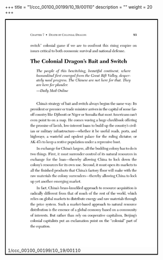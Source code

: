+++
title = "1/ccc_00100_00199/10_19/00110"
description = ""
weight = 20
+++

<table style="border:2px solid black;max-width:800px;max-height:800px;" 
><tr><td>
<img class="center-fit-jpg"
src="/jpg_/out_jpg_dbc_110.jpg">
1/ccc_00100_00199/10_19/00110
</img></td></tr></table>
